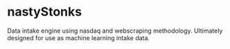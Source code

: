 # nastyStonks
 Data intake engine using nasdaq and webscraping methodology. Ultimately designed for use as machine learning intake data.
